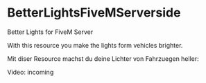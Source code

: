 # BetterLightsFiveMServerside
Better Lights for FiveM Server


With this resource you make the lights form vehicles brighter. 


Mit diser Resource machst du deine Lichter von Fahrzuegen heller: 

Video: incoming
